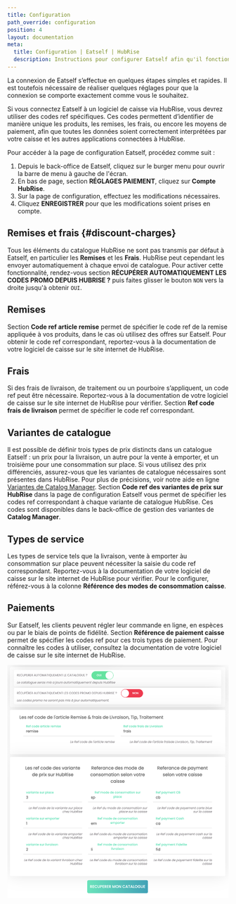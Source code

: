 ```yaml
---
title: Configuration
path_override: configuration
position: 4
layout: documentation
meta:
  title: Configuration | Eatself | HubRise
  description: Instructions pour configurer Eatself afin qu'il fonctionne parfaitement avec votre logiciel de caisse et les autres applications connectées à HubRise. La configuration est simple.
---
```


La connexion de Eatself s’effectue en quelques étapes simples et rapides. Il est toutefois nécessaire de réaliser quelques réglages pour que la connexion se comporte exactement comme vous le souhaitez.

Si vous connectez Eatself à un logiciel de caisse via HubRise, vous devrez utiliser des codes ref spécifiques. Ces codes permettent d’identifier de manière unique les produits, les remises, les frais, ou encore les moyens de paiement, afin que toutes les données soient correctement interprétées par votre caisse et les autres applications connectées à HubRise.

Pour accéder à la page de configuration Eatself, procédez comme suit :

1. Depuis le back-office de Eatself, cliquez sur le burger menu pour ouvrir la barre de menu à gauche de l'écran.
1. En bas de page, section **RÉGLAGES PAIEMENT**, cliquez sur **Compte HubRise**.
1. Sur la page de configuration, effectuez les modifications nécessaires.
1. Cliquez **ENREGISTRER** pour que les modifications soient prises en compte.

## Remises et frais {#discount-charges}

Tous les éléments du catalogue HubRise ne sont pas transmis par défaut à Eatself, en particulier les **Remises** et les **Frais**. HubRise peut cependant les envoyer automatiquement à chaque envoi de catalogue.
Pour activer cette fonctionnalité, rendez-vous section **RÉCUPÉRER AUTOMATIQUEMENT LES CODES PROMO DEPUIS HUBRISE ?** puis faites glisser le bouton `NON` vers la droite jusqu'à obtenir `OUI`.


## Remises

Section **Code ref article remise** permet de spécifier le code ref de la remise appliquée à vos produits, dans le cas où utilisez des offres sur Eatself. Pour obtenir le code ref correspondant, reportez-vous à la documentation de votre logiciel de caisse sur le site internet de HubRise.

## Frais

Si des frais de livraison, de traitement ou un pourboire s’appliquent, un code ref peut être nécessaire. Reportez-vous à la documentation de votre logiciel de caisse sur le site internet de HubRise pour vérifier.
Section **Ref code frais de livraison** permet de spécifier le code ref correspondant.

## Variantes de catalogue

Il est possible de définir trois types de prix distincts dans un catalogue Eatself : un prix pour la livraison, un autre pour la vente à emporter, et un troisième pour une consommation sur place.
Si vous utilisez des prix différenciés, assurez-vous que les variantes de catalogue nécessaires sont présentes dans HubRise. Pour plus de précisions, voir notre aide en ligne [Variantes de Catalog Manager](https://www.hubrise.com/fr/apps/catalog-manager/variantes).
Section **Code ref des variantes de prix sur HubRise** dans la page de configuration Eatself vous permet de spécifier les codes ref correspondant à chaque variante de catalogue HubRise. Ces codes sont disponibles dans le back-office de gestion des variantes de **Catalog Manager**.

## Types de service

Les types de service tels que la livraison, vente à emporter àu consommation sur place peuvent nécessiter la saisie du code ref correspondant. Reportez-vous à la documentation de votre logiciel de caisse sur le site internet de HubRise pour vérifier.
Pour le configurer, référez-vous à la colonne **Référence des modes de consommation caisse**.

## Paiements

Sur Eatself, les clients peuvent régler leur commande en ligne, en espèces ou par le biais de points de fidélité.
Section **Référence de paiement caisse** permet de spécifier les codes ref pour ces trois types de paiement. Pour connaître les codes à utiliser, consultez la documentation de votre logiciel de caisse sur le site internet de HubRise.


![Connecter Eatself à HubRise](./images/003-2x-eatself-configuration.png)